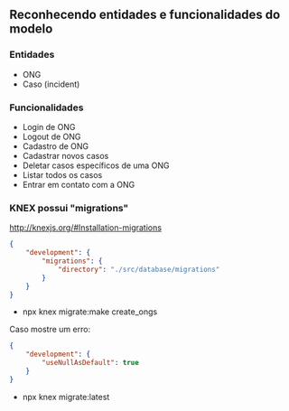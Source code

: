 ## Reconhecendo entidades e funcionalidades do modelo

### Entidades
- ONG
- Caso (incident)

### Funcionalidades
- Login de ONG
- Logout de ONG
- Cadastro de ONG
- Cadastrar novos casos
- Deletar casos específicos de uma ONG
- Listar todos os casos
- Entrar em contato com a ONG

### KNEX possui "migrations"

http://knexjs.org/#Installation-migrations
```json
{
    "development": {
        "migrations": {
            "directory": "./src/database/migrations"
        }
    }
}
```
- npx knex migrate:make create_ongs

Caso mostre um erro:
```json
{
    "development": {
        "useNullAsDefault": true
    }
}
```

- npx knex migrate:latest